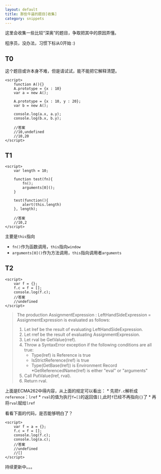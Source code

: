 ```yaml
---
layout: default
title: 那些牛逼的题目[收集]
category: snippets
---
```


这里会收集一些比较“深奥”的题目，争取把其中的原因弄懂。

程序员，没办法，习惯下标从0开始 :)

## T0

这个题目或许本身不难，但是请试试，能不能把它解释清楚。

    <script>
        function A(){}
        A.prototype = {x : 10}
        var a = new A();
        
        A.prototype = {x : 10, y : 20};
        var b = new A();
        
        console.log(a.x, a.y);
        console.log(b.x, b.y);
        
        //答案
        //10,undefined
        //10,20
    </script>

## T1

    <script>
        var length = 10;

        function test(fn){
            fn();  
            arguments[0]();
        }

        test(function(){
            alert(this.length)
        }, length);

        //答案
        //10,2
    </script>
    
主要是<code>this</code>指向

* <code>fn()</code>作为函数调用，<code>this</code>指向<code>window</code>
* <code>arguments\[0\]\(\)</code>作为方法调用，<code>this</code>指向调用者<code>arguments</code>
    
## T2

    <script>
        var f = {};
        f.c = f = [];
        console.log(f.c);
        //答案
        //undefined
    </script>
    
> The production AssignmentExpression : LeftHandSideExpression = AssignmentExpression is evaluated as follows:  
>    1. Let lref be the result of evaluating LeftHandSideExpression.  
>    2. Let rref be the result of evaluating AssignmentExpression.  
>    3. Let rval be GetValue(rref).  
>    4. Throw a SyntaxError exception if the following conditions are all true:  
>        * Type(lref) is Reference is true  
>        * IsStrictReference(lref) is true  
>        * Type(GetBase(lref)) is Environment Record  
>        *GetReferencedName(lref) is either "eval" or "arguments"  
>    5. Call PutValue(lref, rval).  
>    6. Return rval.   

上面是ECMA262中得内容，从上面的规定可以看出：
    * 先把<code>f.c</code>解析成<code>reference</code>：<code>lref</code>
    * <code>rval</code>的值为执行<code>f=[]</code>的返回值<code>[]</code>,此时<code>f</code>已经不再指向<code>{}</code>了
    * 再将<code>rval</code>赋给<code>lref</code>

看看下面的代码，是否能够明白了？  

    <script>
        var f = a = {};
        f.c = f = [];
        console.log(f.c);
        console.log(a.c);
        //答案
        //undefined
        //[]
    </script>

持续更新中。。。

